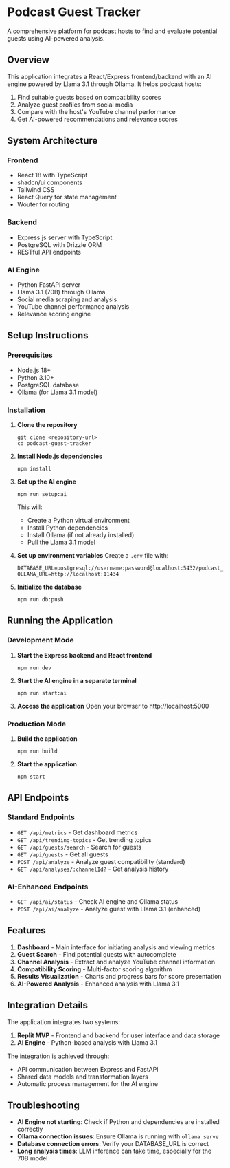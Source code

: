 # Podcast Guest Tracker

A comprehensive platform for podcast hosts to find and evaluate potential guests using AI-powered analysis.

## Overview

This application integrates a React/Express frontend/backend with an AI engine powered by Llama 3.1 through Ollama. It helps podcast hosts:

1. Find suitable guests based on compatibility scores
2. Analyze guest profiles from social media
3. Compare with the host's YouTube channel performance
4. Get AI-powered recommendations and relevance scores

## System Architecture

### Frontend
- React 18 with TypeScript
- shadcn/ui components
- Tailwind CSS
- React Query for state management
- Wouter for routing

### Backend
- Express.js server with TypeScript
- PostgreSQL with Drizzle ORM
- RESTful API endpoints

### AI Engine
- Python FastAPI server
- Llama 3.1 (70B) through Ollama
- Social media scraping and analysis
- YouTube channel performance analysis
- Relevance scoring engine

## Setup Instructions

### Prerequisites
- Node.js 18+
- Python 3.10+
- PostgreSQL database
- Ollama (for Llama 3.1 model)

### Installation

1. **Clone the repository**
   ```
   git clone <repository-url>
   cd podcast-guest-tracker
   ```

2. **Install Node.js dependencies**
   ```
   npm install
   ```

3. **Set up the AI engine**
   ```
   npm run setup:ai
   ```
   This will:
   - Create a Python virtual environment
   - Install Python dependencies
   - Install Ollama (if not already installed)
   - Pull the Llama 3.1 model

4. **Set up environment variables**
   Create a `.env` file with:
   ```
   DATABASE_URL=postgresql://username:password@localhost:5432/podcast_tracker
   OLLAMA_URL=http://localhost:11434
   ```

5. **Initialize the database**
   ```
   npm run db:push
   ```

## Running the Application

### Development Mode

1. **Start the Express backend and React frontend**
   ```
   npm run dev
   ```

2. **Start the AI engine in a separate terminal**
   ```
   npm run start:ai
   ```

3. **Access the application**
   Open your browser to http://localhost:5000

### Production Mode

1. **Build the application**
   ```
   npm run build
   ```

2. **Start the application**
   ```
   npm start
   ```

## API Endpoints

### Standard Endpoints
- `GET /api/metrics` - Get dashboard metrics
- `GET /api/trending-topics` - Get trending topics
- `GET /api/guests/search` - Search for guests
- `GET /api/guests` - Get all guests
- `POST /api/analyze` - Analyze guest compatibility (standard)
- `GET /api/analyses/:channelId?` - Get analysis history

### AI-Enhanced Endpoints
- `GET /api/ai/status` - Check AI engine and Ollama status
- `POST /api/ai/analyze` - Analyze guest with Llama 3.1 (enhanced)

## Features

1. **Dashboard** - Main interface for initiating analysis and viewing metrics
2. **Guest Search** - Find potential guests with autocomplete
3. **Channel Analysis** - Extract and analyze YouTube channel information
4. **Compatibility Scoring** - Multi-factor scoring algorithm
5. **Results Visualization** - Charts and progress bars for score presentation
6. **AI-Powered Analysis** - Enhanced analysis with Llama 3.1

## Integration Details

The application integrates two systems:
1. **Replit MVP** - Frontend and backend for user interface and data storage
2. **AI Engine** - Python-based analysis with Llama 3.1

The integration is achieved through:
- API communication between Express and FastAPI
- Shared data models and transformation layers
- Automatic process management for the AI engine

## Troubleshooting

- **AI Engine not starting**: Check if Python and dependencies are installed correctly
- **Ollama connection issues**: Ensure Ollama is running with `ollama serve`
- **Database connection errors**: Verify your DATABASE_URL is correct
- **Long analysis times**: LLM inference can take time, especially for the 70B model